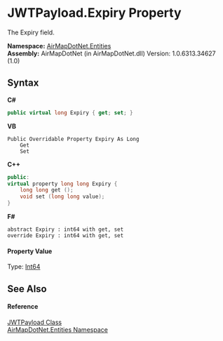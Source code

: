 # JWTPayload.Expiry Property 
 

The Expiry field.

**Namespace:**&nbsp;<a href="98571a09-2783-53ee-6a50-029c1c8ea39b">AirMapDotNet.Entities</a><br />**Assembly:**&nbsp;AirMapDotNet (in AirMapDotNet.dll) Version: 1.0.6313.34627 (1.0)

## Syntax

**C#**<br />
``` C#
public virtual long Expiry { get; set; }
```

**VB**<br />
``` VB
Public Overridable Property Expiry As Long
	Get
	Set
```

**C++**<br />
``` C++
public:
virtual property long long Expiry {
	long long get ();
	void set (long long value);
}
```

**F#**<br />
``` F#
abstract Expiry : int64 with get, set
override Expiry : int64 with get, set
```


#### Property Value
Type: <a href="http://msdn2.microsoft.com/en-us/library/6yy583ek" target="_blank">Int64</a>

## See Also


#### Reference
<a href="d5a51b98-10c1-0d97-1238-a7f76d093cec">JWTPayload Class</a><br /><a href="98571a09-2783-53ee-6a50-029c1c8ea39b">AirMapDotNet.Entities Namespace</a><br />